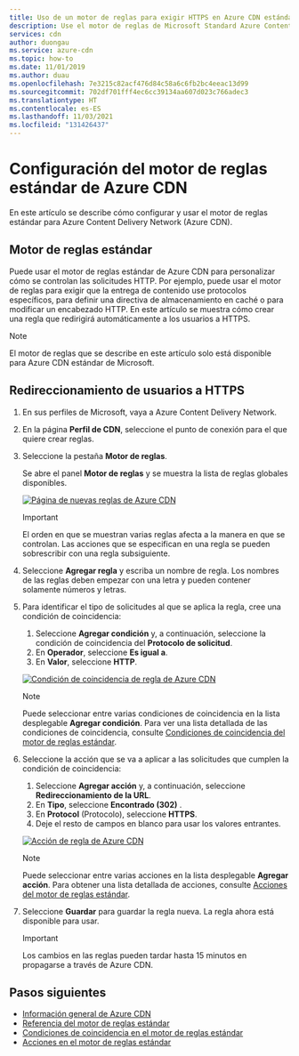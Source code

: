 ```yaml
---
title: Uso de un motor de reglas para exigir HTTPS en Azure CDN estándar | Microsoft Docs
description: Use el motor de reglas de Microsoft Standard Azure Content Delivery Network (Azure CDN) para personalizar el modo en que Azure CDN controla las solicitudes HTTP, incluido el bloqueo de la entrega de ciertos tipos de contenido, la definición de una directiva de almacenamiento en caché y la modificación de encabezados HTTP. En este artículo, aprenderá a crear una regla para redirigir a los usuarios a HTTPS.
services: cdn
author: duongau
ms.service: azure-cdn
ms.topic: how-to
ms.date: 11/01/2019
ms.author: duau
ms.openlocfilehash: 7e3215c82acf476d84c58a6c6fb2bc4eeac13d99
ms.sourcegitcommit: 702df701fff4ec6cc39134aa607d023c766adec3
ms.translationtype: HT
ms.contentlocale: es-ES
ms.lasthandoff: 11/03/2021
ms.locfileid: "131426437"
---
```

# <a name="set-up-the-standard-rules-engine-for-azure-cdn"></a>Configuración del motor de reglas estándar de Azure CDN

En este artículo se describe cómo configurar y usar el motor de reglas estándar para Azure Content Delivery Network (Azure CDN).

## <a name="standard-rules-engine"></a>Motor de reglas estándar

Puede usar el motor de reglas estándar de Azure CDN para personalizar cómo se controlan las solicitudes HTTP. Por ejemplo, puede usar el motor de reglas para exigir que la entrega de contenido use protocolos específicos, para definir una directiva de almacenamiento en caché o para modificar un encabezado HTTP. En este artículo se muestra cómo crear una regla que redirigirá automáticamente a los usuarios a HTTPS. 

> [!NOTE]
> El motor de reglas que se describe en este artículo solo está disponible para Azure CDN estándar de Microsoft. 

## <a name="redirect-users-to-https"></a>Redireccionamiento de usuarios a HTTPS

1. En sus perfiles de Microsoft, vaya a Azure Content Delivery Network.

1. En la página **Perfil de CDN**, seleccione el punto de conexión para el que quiere crear reglas.
  
1. Seleccione la pestaña **Motor de reglas**.
   
    Se abre el panel **Motor de reglas** y se muestra la lista de reglas globales disponibles. 
   
    [![Página de nuevas reglas de Azure CDN](./media/cdn-standard-rules-engine/cdn-new-rule.png)](./media/cdn-standard-rules-engine/cdn-new-rule.png#lightbox)
   
   > [!IMPORTANT]
   > El orden en que se muestran varias reglas afecta a la manera en que se controlan. Las acciones que se especifican en una regla se pueden sobrescribir con una regla subsiguiente.
   >

1. Seleccione **Agregar regla** y escriba un nombre de regla. Los nombres de las reglas deben empezar con una letra y pueden contener solamente números y letras.

1. Para identificar el tipo de solicitudes al que se aplica la regla, cree una condición de coincidencia:
    1. Seleccione **Agregar condición** y, a continuación, seleccione la condición de coincidencia del **Protocolo de solicitud**.
    1. En **Operador**, seleccione **Es igual a**.
    1. En **Valor**, seleccione **HTTP**.
   
   [![Condición de coincidencia de regla de Azure CDN](./media/cdn-standard-rules-engine/cdn-match-condition.png)](./media/cdn-standard-rules-engine/cdn-match-condition.png#lightbox)
   
   > [!NOTE]
   > Puede seleccionar entre varias condiciones de coincidencia en la lista desplegable **Agregar condición**. Para ver una lista detallada de las condiciones de coincidencia, consulte [Condiciones de coincidencia del motor de reglas estándar](cdn-standard-rules-engine-match-conditions.md).
   
1. Seleccione la acción que se va a aplicar a las solicitudes que cumplen la condición de coincidencia:
   1. Seleccione **Agregar acción** y, a continuación, seleccione **Redireccionamiento de la URL**.
   1. En **Tipo**, seleccione **Encontrado (302)** .
   1. En **Protocol** (Protocolo), seleccione **HTTPS**.
   1. Deje el resto de campos en blanco para usar los valores entrantes.
   
   [![Acción de regla de Azure CDN](./media/cdn-standard-rules-engine/cdn-action.png)](./media/cdn-standard-rules-engine/cdn-action.png#lightbox)
   
   > [!NOTE]
   > Puede seleccionar entre varias acciones en la lista desplegable **Agregar acción**. Para obtener una lista detallada de acciones, consulte [Acciones del motor de reglas estándar](cdn-standard-rules-engine-actions.md).

6. Seleccione **Guardar** para guardar la regla nueva. La regla ahora está disponible para usar.
   
   > [!IMPORTANT]
   > Los cambios en las reglas pueden tardar hasta 15 minutos en propagarse a través de Azure CDN.
   >
   

## <a name="next-steps"></a>Pasos siguientes

- [Información general de Azure CDN](cdn-overview.md)
- [Referencia del motor de reglas estándar](cdn-standard-rules-engine-reference.md)
- [Condiciones de coincidencia en el motor de reglas estándar](cdn-standard-rules-engine-match-conditions.md)
- [Acciones en el motor de reglas estándar](cdn-standard-rules-engine-actions.md)
